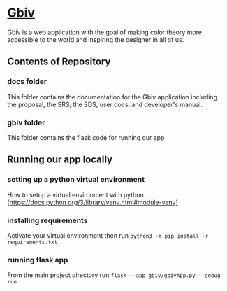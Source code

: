 # [Gbiv](http://skumperdump.pythonanywhere.com/)


Gbiv is a web application with the goal of making color theory more accessible to the world and inspiring the designer in all of us. 


## Contents of Repository


### docs folder

This folder contains the documentation for the Gbiv application including the proposal, the SRS, the SDS, user docs, and developer's manual.

### gbiv folder

This folder contains the flask code for running our app


## Running our app locally


### setting up a python virtual environment

How to setup a virtual environment with python [https://docs.python.org/3/library/venv.html#module-venv]

### installing requirements 

Activate your virtual environment then run `python3 -m pip install -r requirements.txt`

### running flask app

From the main project directory run `flask --app gbiv/gbivApp.py --debug run`
